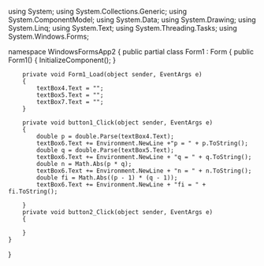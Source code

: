 using System;
using System.Collections.Generic;
using System.ComponentModel;
using System.Data;
using System.Drawing;
using System.Linq;
using System.Text;
using System.Threading.Tasks;
using System.Windows.Forms;

namespace WindowsFormsApp2
{
    public partial class Form1 : Form
    {
        public Form1()
        {
            InitializeComponent();
        }

        private void Form1_Load(object sender, EventArgs e)
        {
            textBox4.Text = "";
            textBox5.Text = "";
            textBox7.Text = "";
        }

        private void button1_Click(object sender, EventArgs e)
        {
            double p = double.Parse(textBox4.Text);
            textBox6.Text += Environment.NewLine +"p = " + p.ToString();
            double q = double.Parse(textBox5.Text);
            textBox6.Text += Environment.NewLine + "q = " + q.ToString();
            double n = Math.Abs(p * q);
            textBox6.Text += Environment.NewLine + "n = " + n.ToString();
            double fi = Math.Abs((p - 1) * (q - 1));
            textBox6.Text += Environment.NewLine + "fi = " + fi.ToString();

        }
        private void button2_Click(object sender, EventArgs e)
        {

        }
    }
}
